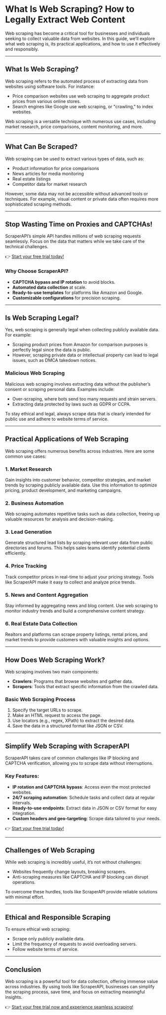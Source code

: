 # What Is Web Scraping? How to Legally Extract Web Content

Web scraping has become a critical tool for businesses and individuals seeking to collect valuable data from websites. In this guide, we’ll explore what web scraping is, its practical applications, and how to use it effectively and responsibly.

---

## What Is Web Scraping?

Web scraping refers to the automated process of extracting data from websites using software tools. For instance:
- Price comparison websites use web scraping to aggregate product prices from various online stores.
- Search engines like Google use web scraping, or "crawling," to index websites.

Web scraping is a versatile technique with numerous use cases, including market research, price comparisons, content monitoring, and more.

---

## What Can Be Scraped?

Web scraping can be used to extract various types of data, such as:
- Product information for price comparisons
- News articles for media monitoring
- Real estate listings
- Competitor data for market research

However, some data may not be accessible without advanced tools or techniques. For example, visual content or private data often requires more sophisticated scraping methods.

---

## Stop Wasting Time on Proxies and CAPTCHAs!

ScraperAPI’s simple API handles millions of web scraping requests seamlessly. Focus on the data that matters while we take care of the technical challenges.

👉 [Start your free trial today!](https://bit.ly/Scraperapi)

### Why Choose ScraperAPI?
- **CAPTCHA bypass and IP rotation** to avoid blocks.
- **Automated data collection** at scale.
- **Ready-to-use templates** for platforms like Amazon and Google.
- **Customizable configurations** for precision scraping.

---

## Is Web Scraping Legal?

Yes, web scraping is generally legal when collecting publicly available data. For example:
- Scraping product prices from Amazon for comparison purposes is perfectly legal since the data is public.
- However, scraping private data or intellectual property can lead to legal issues, such as DMCA takedown notices.

### Malicious Web Scraping
Malicious web scraping involves extracting data without the publisher’s consent or scraping personal data. Examples include:
- Over-scraping, where bots send too many requests and strain servers.
- Extracting data protected by laws such as GDPR or CCPA.

To stay ethical and legal, always scrape data that is clearly intended for public use and adhere to website terms of service.

---

## Practical Applications of Web Scraping

Web scraping offers numerous benefits across industries. Here are some common use cases:

### 1. Market Research
Gain insights into customer behavior, competitor strategies, and market trends by scraping publicly available data. Use this information to optimize pricing, product development, and marketing campaigns.

### 2. Business Automation
Web scraping automates repetitive tasks such as data collection, freeing up valuable resources for analysis and decision-making.

### 3. Lead Generation
Generate structured lead lists by scraping relevant user data from public directories and forums. This helps sales teams identify potential clients efficiently.

### 4. Price Tracking
Track competitor prices in real-time to adjust your pricing strategy. Tools like ScraperAPI make it easy to collect and analyze price trends.

### 5. News and Content Aggregation
Stay informed by aggregating news and blog content. Use web scraping to monitor industry trends and build a comprehensive content strategy.

### 6. Real Estate Data Collection
Realtors and platforms can scrape property listings, rental prices, and market trends to provide customers with valuable insights and options.

---

## How Does Web Scraping Work?

Web scraping involves two main components:
- **Crawlers**: Programs that browse websites and gather data.
- **Scrapers**: Tools that extract specific information from the crawled data.

### Basic Web Scraping Process
1. Specify the target URLs to scrape.
2. Make an HTML request to access the page.
3. Use locators (e.g., regex, XPath) to extract the desired data.
4. Save the data in a structured format like JSON or CSV.

---

## Simplify Web Scraping with ScraperAPI

ScraperAPI takes care of common challenges like IP blocking and CAPTCHA verification, allowing you to scrape data without interruptions.

### Key Features:
- **IP rotation and CAPTCHA bypass**: Access even the most protected websites.
- **24/7 scraping automation**: Schedule tasks and collect data at regular intervals.
- **Ready-to-use endpoints**: Extract data in JSON or CSV format for easy integration.
- **Custom headers and geo-targeting**: Scrape data tailored to your needs.

👉 [Start your free trial today!](https://bit.ly/Scraperapi)

---

## Challenges of Web Scraping

While web scraping is incredibly useful, it’s not without challenges:
- Websites frequently change layouts, breaking scrapers.
- Anti-scraping measures like CAPTCHA and IP blocking can disrupt operations.

To overcome these hurdles, tools like ScraperAPI provide reliable solutions with minimal effort.

---

## Ethical and Responsible Scraping

To ensure ethical web scraping:
- Scrape only publicly available data.
- Limit the frequency of requests to avoid overloading servers.
- Follow website terms of service.

---

## Conclusion

Web scraping is a powerful tool for data collection, offering immense value across industries. By using tools like ScraperAPI, businesses can simplify the scraping process, save time, and focus on extracting meaningful insights.

👉 [Start your free trial now and experience seamless scraping!](https://bit.ly/Scraperapi)
